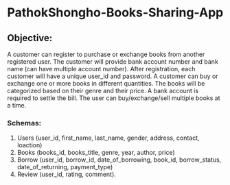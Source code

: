 # PathokShongho-Books-Sharing-App
## Objective: 
 A customer can register to purchase or exchange books from another registered user. The customer will provide bank account number and bank name (can have multiple account number). After registration, each customer will have a unique user_id and password. A customer can buy or exchange one or more books in different quantities. The books will be categorized based on their genre and their price. A bank account is required to settle the bill. The user can buy/exchange/sell multiple books at a time.

### Schemas:
1.	Users (user_id, first_name, last_name, gender, address, contact, loaction)
2.	Books (books_id, books_title, genre, year, author, price)
3.	Borrow (user_id, borrow_id, date_of_borrowing, book_id, borrow_status, date_of_returning, payment_type) 
4.	Review (user_id, rating, comment).

